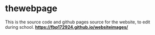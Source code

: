 # thewebpage
This is the source code and github pages source for the website, to edit during school. 
**https://fbp172924.github.io/websiteimages/**
